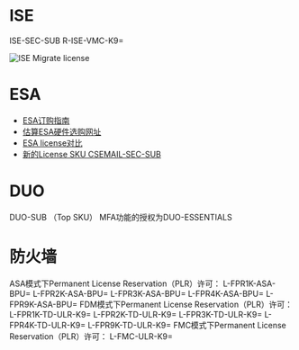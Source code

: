 # ISE

ISE-SEC-SUB
R-ISE-VMC-K9=

![ISE Migrate license](https://github--images.oss-cn-zhangjiakou.aliyuncs.com/20250508171603769.png)



# ESA

- [ESA订购指南](https://www.cisco.com/c/en/us/products/security/cloud-email-security/partner-resources-listing.html)
- [估算ESA硬件选购网址](https://fwm.cisco.com/)
- [ESA license对比](https://www.cisco.com/c/en/us/products/security/email-security/secure-email-license-comparison.html#~competitive=0)
- [新的License SKU CSEMAIL-SEC-SUB](https://www.cisco.com/c/en/us/products/collateral/security/email-security/guide-c07-736692.html?cachemode=refresh)  



# DUO

DUO-SUB （Top SKU） MFA功能的授权为DUO-ESSENTIALS



# 防火墙

ASA模式下Permanent License Reservation（PLR）许可：
L-FPR1K-ASA-BPU=
L-FPR2K-ASA-BPU=
L-FPR3K-ASA-BPU=
L-FPR4K-ASA-BPU=
L-FPR9K-ASA-BPU=
FDM模式下Permanent License Reservation（PLR）许可：
L-FPR1K-TD-ULR-K9= 
L-FPR2K-TD-ULR-K9=
L-FPR3K-TD-ULR-K9=
L-FPR4K-TD-ULR-K9=
L-FPR9K-TD-ULR-K9=
FMC模式下Permanent License Reservation（PLR）许可：
L-FMC-ULR-K9=